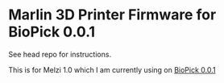 # Marlin 3D Printer Firmware for BioPick 0.0.1

See head repo for instructions.

This is for Melzi 1.0 which I am currently using on [BioPick 0.0.1](https://github.com/dr3y/BioPick)
